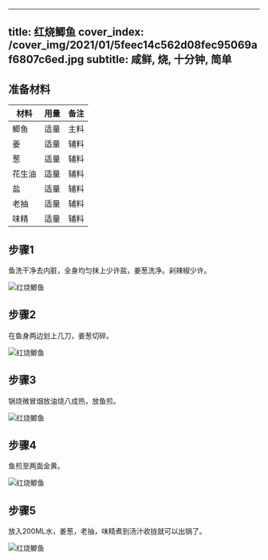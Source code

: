 
---
title: 红烧鲫鱼
cover_index: /cover_img/2021/01/5feec14c562d08fec95069af6807c6ed.jpg
subtitle: 咸鲜, 烧, 十分钟, 简单
---

## 准备材料

| 材料     | 用量 | 备注|
| ------- | ----- | --- |
| 鲫鱼 | 适量| 主料 |
| 姜 | 适量| 辅料 |
| 葱 | 适量| 辅料 |
| 花生油 | 适量| 辅料 |
| 盐 | 适量| 辅料 |
| 老抽 | 适量| 辅料 |
| 味精 | 适量| 辅料 |

## 步骤1

鱼洗干净去内脏，全身均匀抹上少许盐，姜葱洗净。剁辣椒少许。

![红烧鲫鱼](https://i8.meishichina.com/attachment/recipe/201010/201010191304425.jpg?x-oss-process=style/p320) 

## 步骤2

在鱼身两边划上几刀，姜葱切碎。

![红烧鲫鱼](https://i8.meishichina.com/attachment/recipe/201010/201010191305525.jpg?x-oss-process=style/p320) 

## 步骤3

锅烧微冒烟放油烧八成热，放鱼煎。

![红烧鲫鱼](https://i8.meishichina.com/attachment/recipe/201010/201010191307201.jpg?x-oss-process=style/p320) 

## 步骤4

鱼煎至两面金黄。

![红烧鲫鱼](https://i8.meishichina.com/attachment/recipe/201010/201010191308233.jpg?x-oss-process=style/p320) 

## 步骤5

放入200ML水，姜葱，老抽，味精煮到汤汁收拢就可以出锅了。

![红烧鲫鱼](https://i8.meishichina.com/attachment/recipe/201010/201010191309519.jpg?x-oss-process=style/p320) 

